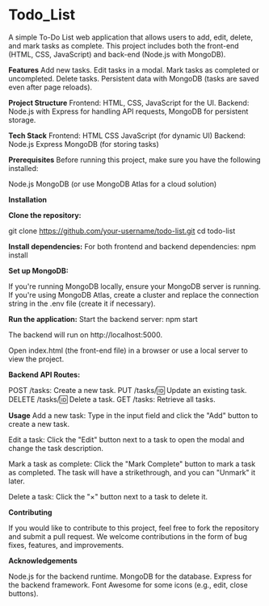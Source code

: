 # Todo_List

A simple To-Do List web application that allows users to add, edit, delete, and mark tasks as complete. This project includes both the front-end (HTML, CSS, JavaScript) and back-end (Node.js with MongoDB).

**Features**
Add new tasks.
Edit tasks in a modal.
Mark tasks as completed or uncompleted.
Delete tasks.
Persistent data with MongoDB (tasks are saved even after page reloads).

**Project Structure**
Frontend: HTML, CSS, JavaScript for the UI.
Backend: Node.js with Express for handling API requests, MongoDB for persistent storage.

**Tech Stack**
Frontend:
HTML
CSS
JavaScript (for dynamic UI)
Backend:
Node.js
Express
MongoDB (for storing tasks)

**Prerequisites**
Before running this project, make sure you have the following installed:

Node.js
MongoDB (or use MongoDB Atlas for a cloud solution)


**Installation**

**Clone the repository:**

git clone https://github.com/your-username/todo-list.git
cd todo-list

**Install dependencies:** For both frontend and backend dependencies:
npm install

**Set up MongoDB:**

If you're running MongoDB locally, ensure your MongoDB server is running.
If you're using MongoDB Atlas, create a cluster and replace the connection string in the .env file (create it if necessary).

**Run the application:**
Start the backend server: 
npm start

The backend will run on http://localhost:5000.

Open index.html (the front-end file) in a browser or use a local server to view the project.

**Backend API Routes:**

POST /tasks: Create a new task.
PUT /tasks/:id: Update an existing task.
DELETE /tasks/:id: Delete a task.
GET /tasks: Retrieve all tasks.

**Usage**
Add a new task: Type in the input field and click the "Add" button to create a new task.

Edit a task: Click the "Edit" button next to a task to open the modal and change the task description.

Mark a task as complete: Click the "Mark Complete" button to mark a task as completed. The task will have a strikethrough, and you can "Unmark" it later.

Delete a task: Click the "×" button next to a task to delete it.

**Contributing**

If you would like to contribute to this project, feel free to fork the repository and submit a pull request. We welcome contributions in the form of bug fixes, features, and improvements.

**Acknowledgements**

Node.js for the backend runtime.
MongoDB for the database.
Express for the backend framework.
Font Awesome for some icons (e.g., edit, close buttons).








